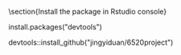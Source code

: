 \section{Install the package in Rstudio console}

install.packages("devtools")

devtools::install_github("jingyiduan/6520project")

